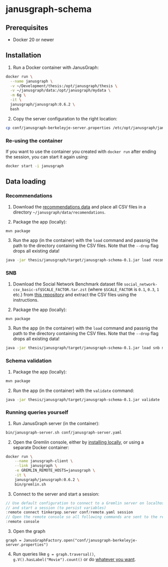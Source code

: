 # janusgraph-schema

## Prerequisites

- Docker 20 or newer

## Installation

1. Run a Docker container with JanusGraph:

```bash
docker run \
  --name janusgraph \
  -v ~/Development/thesis:/opt/janusgraph/thesis \
  -v ~/janusgraph/data:/opt/janusgraph/mydata \
  -m 6g \
  -it \
  janusgraph/janusgraph:0.6.2 \
  bash
```

2. Copy the server configuration to the right location:

```bash
cp conf/janusgraph-berkeleyje-server.properties /etc/opt/janusgraph/janusgraph.properties
```

### Re-using the container

If you want to use the container you created with `docker run` after ending the session, you can start it again using:

```bash
docker start -i janusgraph
```

## Data loading

### Recommendations

1. Download the [recommendations data](https://drive.google.com/drive/folders/17byMzP_Ux7DloJsYuNdk07-mjC9PbMbF?usp=sharing) and place all CSV files in a directory `~/janusgraph/data/recomendations`.

2. Package the app (locally):

```bash
mvn package
```

3. Run the app (in the container) with the `load` command and passnig the path to the directory containing the CSV files. Note that the `--drop` flag drops all existing data!

```bash
java -jar thesis/janusgraph/target/janusgraph-schema-0.1.jar load recommendations mydata/directory --drop
```

### SNB

1. Download the Social Network Benchmark dataset file `social_network-csv_basic-sf$SCALE_FACTOR.tar.zst` (where `$SCALE_FACTOR` is `0.1`, `0.3`, `1` etc.) from [this repository](https://github.com/ldbc/data-sets-surf-repository) and extract the CSV files using the instructions.

2. Package the app (locally):

```bash
mvn package
```

3. Run the app (in the container) with the `load` command and passnig the path to the directory containing the CSV files. Note that the `--drop` flag drops all existing data!

```bash
java -jar thesis/janusgraph/target/janusgraph-schema-0.1.jar load snb mydata/directory --drop
```

### Schema validation

1. Package the app (locally):

```bash
mvn package
```

2. Run the app (in the container) with the `validate` command:

```bash
java -jar thesis/janusgraph/target/janusgraph-schema-0.1.jar validate
```

### Running queries yourself

1. Run JanusGraph server (in the container):

```bash
bin/janusgraph-server.sh conf/janusgraph-server.yaml
```

2. Open the Gremlin console, either by [installing locally](https://docs.janusgraph.org/getting-started/installation/#local-installation), or using a separate Docker container:

```bash
docker run \
    --name janusgraph-client \
    --link janusgraph \
    -e GREMLIN_REMOTE_HOSTS=janusgraph \
    -it \
    janusgraph/janusgraph:0.6.2 \
    bin/gremlin.sh
```

3. Connect to the server and start a session:

```groovy
// Use default configuration to connect to a Gremlin server on localhost
// and start a session (to persist variables)
:remote connect tinkerpop.server conf/remote.yaml session
// Open the remote console so all following commands are sent to the remote
:remote console
```

3. Open the graph
```
graph = JanusGraphFactory.open("conf/janusgraph-berkeleyje-server.properties")
```

4. Run queries like `g = graph.traversal()`, `g.V().hasLabel("Movie").count()` or do [whatever you want](https://tinkerpop.apache.org/docs/3.6.0/tutorials/the-gremlin-console/).
